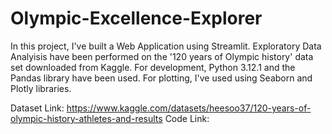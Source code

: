 # Olympic-Excellence-Explorer

In this project, I've built a Web Application using Streamlit. Exploratory Data Analyisis have been performed on the '120 years of Olympic history' data set downloaded from Kaggle. For development, Python 3.12.1 and the Pandas library have been used. For plotting, I've used using Seaborn and Plotly libraries.

Dataset Link: https://www.kaggle.com/datasets/heesoo37/120-years-of-olympic-history-athletes-and-results
Code Link: 
